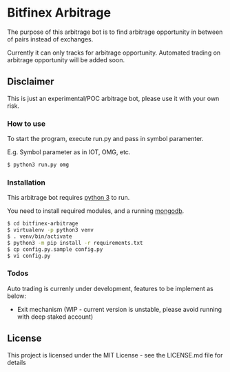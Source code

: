 # Bitfinex Arbitrage

The purpose of this arbitrage bot is to find arbitrage opportunity in between of pairs instead of exchanges.

Currently it can only tracks for arbitrage opportunity. Automated trading on arbitrage opportunity will be added soon.

## Disclaimer

This is just an experimental/POC arbitrage bot, please use it with your own risk.

### How to use

To start the program, execute run.py and pass in symbol paramenter. 

E.g. Symbol parameter as in IOT, OMG, etc.

```sh
$ python3 run.py omg 
```

### Installation

This arbitrage bot requires [python 3](https://www.python.org/downloads/) to run.

You need to install required modules, and a running [mongodb](https://docs.mongodb.com/manual/installation/).

```sh
$ cd bitfinex-arbitrage
$ virtualenv -p python3 venv
$ . venv/bin/activate
$ python3 -m pip install -r requirements.txt
$ cp config.py.sample config.py
$ vi config.py
```

### Todos
Auto trading is currenly under development, features to be implement as below:
  - Exit mechanism (WIP - current version is unstable, please avoid running with deep staked account)

License
----

This project is licensed under the MIT License - see the LICENSE.md file for details

